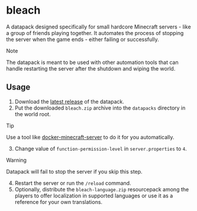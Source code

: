 # bleach

A datapack designed specifically for small hardcore Minecraft servers - like a group of friends playing together. It automates the process of stopping the server when the game ends - either failing or successfully.
> [!NOTE]
> The datapack is meant to be used with other automation tools that can handle restarting the server after the shutdown and wiping the world.

## Usage

1. Download the [latest release](https://github.com/lottuce-yami/bleach-datapack/releases/latest) of the datapack.
2. Put the downloaded `bleach.zip` archive into the `datapacks` directory in the world root.

> [!TIP]
> Use a tool like [docker-minecraft-server](https://github.com/itzg/docker-minecraft-server) to do it for you automatically.

3. Change value of `function-permission-level` in `server.properties` to `4`.

> [!WARNING]
> Datapack will fail to stop the server if you skip this step.

4. Restart the server or run the `/reload` command.
5. Optionally, distribute the `bleach-language.zip` resourcepack among the players to offer localization in supported languages or use it as a reference for your own translations.
